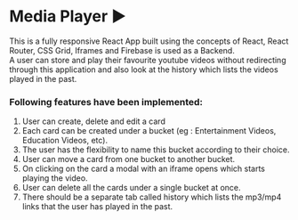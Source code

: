 # Media Player ▶
This is a fully responsive React App built using the concepts of React, React Router, CSS Grid, Iframes and Firebase is used as a Backend.<br/>
A user can store and play their favourite youtube videos without redirecting through this application and also look at the history which lists the videos played in the past. 

### Following features have been implemented:
1. User can create, delete and edit a card
2. Each card can be created under a bucket (eg : Entertainment Videos, Education Videos, etc).
3. The user has the flexibility to name this bucket according to their choice.
4. User can move a card from one bucket to another bucket.
5. On clicking on the card a modal with an iframe opens which starts playing the video.
6. User can delete all the cards under a single bucket at once.
7. There should be a separate tab called history which lists the mp3/mp4 links that the user has played in the past.
